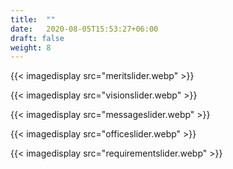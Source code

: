 ```yaml
---
title:  ""
date:   2020-08-05T15:53:27+06:00
draft: false
weight: 8
---
```


{{< imagedisplay  src="meritslider.webp"  >}}

{{< imagedisplay  src="visionslider.webp"  >}}

{{< imagedisplay  src="messageslider.webp"  >}}

{{< imagedisplay  src="officeslider.webp"  >}}

{{< imagedisplay  src="requirementslider.webp"  >}}
